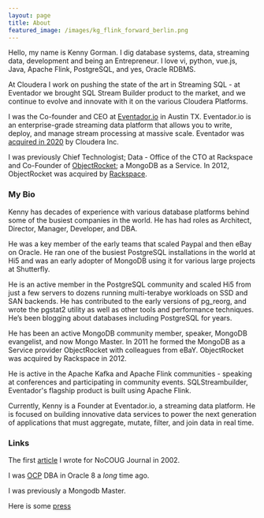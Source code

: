 ```yaml
---
layout: page
title: About
featured_image: /images/kg_flink_forward_berlin.png
---
```


 Hello, my name is Kenny Gorman. I dig database systems, data, streaming data, development and being an Entrepreneur. I love vi, python, vue.js, Java, Apache Flink, PostgreSQL, and yes, Oracle RDBMS.

 At Cloudera I work on pushing the state of the art in Streaming SQL - at Eventador we brought SQL Stream Builder product to the market, and we continue to evolve and innovate with it on the various Cloudera Platforms.

 I was the Co-founder and CEO at [Eventador.io](http://www.eventador.io) in Austin TX. Eventador.io is an enterprise-grade streaming data platform that allows you to write, deploy, and manage stream processing at massive scale. Eventador was [acquired in 2020](https://blog.cloudera.com/cloudera-acquires-eventador-to-accelerate-stream-processing-in-public-hybrid-clouds/) by Cloudera Inc.

 I was previously Chief Technologist; Data - Office of the CTO at Rackspace and Co-Founder of [ObjectRocket](http://www.objectrocket.com); a MongoDB as a Service. In 2012, ObjectRocket was acquired by [Rackspace](http://www.rackspace.com).

### My Bio

Kenny has decades of experience with various database platforms behind some of the busiest companies in the world. He has had roles as Architect, Director, Manager, Developer, and DBA.

He was a key member of the early teams that scaled Paypal and then eBay on Oracle. He ran one of the busiest PostgreSQL installations in the world at Hi5 and was an early adopter of MongoDB using it for various large projects at Shutterfly.

He is an active member in the PostgreSQL community and scaled Hi5 from just a few servers to dozens running multi-terabye workloads on SSD and SAN backends. He has contributed to the early versions of pg_reorg, and wrote the pgstat2 utility as well as other tools and performance techniques. He’s been blogging about databases including PostgreSQL for years.

He has been an active MongoDB community member, speaker, MongoDB evangelist, and now Mongo Master. In 2011 he formed the MongoDB as a Service provider ObjectRocket with colleagues from eBaY. ObjectRocket was acquired by Rackspace in 2012.

He is active in the Apache Kafka and Apache Flink communities - speaking at conferences and participating in community events. SQLStreambuilder, Eventador's flagship product is built using Apache Flink.

Currently, Kenny is a Founder at Eventador.io, a streaming data platform. He is focused on building innovative data services to power the next generation of applications that must aggregate, mutate, filter, and join data in real time.

### Links

The first [article](/images/2002_os_snapshots_for_backup.pdf) I wrote for NoCOUG Journal in 2002.

I was [OCP](http://en.wikipedia.org/wiki/Oracle_Certification_Program) DBA in Oracle 8 a *long* time ago.

I was previously a Mongodb Master.

Here is some [press](/press)
